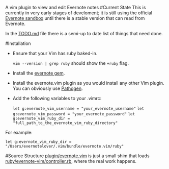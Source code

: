 A vim plugin to view and edit Evernote notes 
#Current State
This is currently in very early stages of develoment; it is still using the official [Evernote sandbox](http://sandbox.evernote.com/) until there is a stable version that can read from Evernote.

In the [TODO.md](evernote.vim/blob/master/TODO.md) file there is a semi-up to date list of things that need done.

#Installation
* Ensure that your Vim has ruby baked-in.

  `vim --version | grep ruby` should show the `+ruby` flag.
* Install the [evernote gem](http://rubygems.org/gems/evernote).
* Install the evernote.vim plugin as you would install any other Vim plugin. You can obviously use [Pathogen](https://github.com/tpope/vim-pathogen/).
* Add the following variables to your .vimrc:

  `let g:evernote_vim_username = "your_evernote_username"`
  `let g:evernote_vim_password = "your_evernote_password"`
  `let g:evernote_vim_ruby_dir = "full_path_to_the_evernote_vim_ruby_directory"`

For example:

  `let g:evernote_vim_ruby_dir = "/Users/evernotelover/.vim/bundle/evernote.vim/ruby"`

#Source Structure
[plugin/evernote.vim](evernote.vim/blob/master/plugin/evernote.vim) is just a small shim that loads [ruby/evernote-vim/controller.rb](evernote.vim/blob/master/ruby/evernote-vim/controller.rb), where the real work happens.
